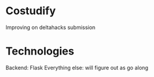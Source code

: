 # Costudify
Improving on deltahacks submission
# Technologies 
Backend: Flask
Everything else: will figure out as go along
